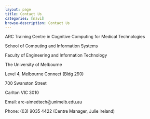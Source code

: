 ```yaml
---
layout: page
title: Contact Us
categories: [navi]
browse-description: Contact Us
---
```


ARC Training Centre in Cognitive Computing for Medical Technologies
<p>
School of Computing and Information Systems
<p>
Faculty of Engineering and Information Technology
<p>
The University of Melbourne
<p>
Level 4, Melbourne Connect (Bldg 290)
<p>
700 Swanston Street
<p>
Carlton VIC 3010
<p>
<p>
Email: arc-aimedtech@unimelb.edu.au
<p>
Phone: (03) 9035 4422 (Centre Manager, Julie Ireland)
